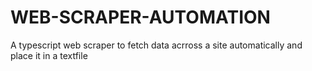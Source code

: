 # WEB-SCRAPER-AUTOMATION
A typescript web scraper to fetch data acrross a site automatically and place it in a textfile
